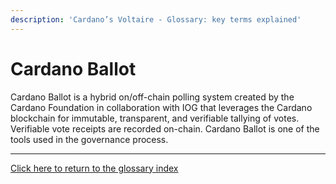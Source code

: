 ```yaml
---
description: 'Cardano’s Voltaire - Glossary: key terms explained'
---
```


# Cardano Ballot

Cardano Ballot is a hybrid on/off-chain polling system created by the Cardano Foundation in collaboration with IOG that leverages the Cardano blockchain for immutable, transparent, and verifiable tallying of votes. Verifiable vote receipts are recorded on-chain. Cardano Ballot is one of the tools used in the governance process.

***

[Click here to return to the glossary index](../)
